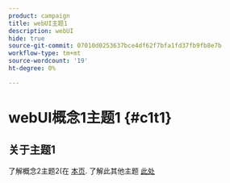 ```yaml
---
product: campaign
title: webUI主题1
description: webUI
hide: true
source-git-commit: 07010d0253637bce4df62f7bfa1fd37fb9fb8e7b
workflow-type: tm+mt
source-wordcount: '19'
ht-degree: 0%

---
```


# webUI概念1主题1 {#c1t1}

## 关于主题1

了解概念2主题2(在 [本页](../concept2/topic2.md).
了解此其他主题 [此处](../../automation/workflow/about-workflows.md)